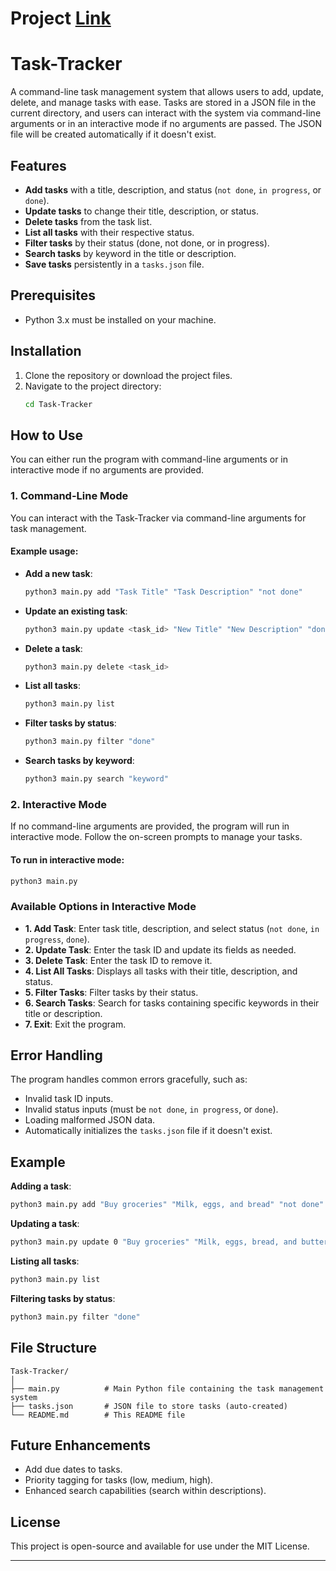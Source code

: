 # Project [Link](https://github.com/AnshuGoyal-0/Task-Tracker)

# Task-Tracker

A command-line task management system that allows users to add, update, delete, and manage tasks with ease. Tasks are stored in a JSON file in the current directory, and users can interact with the system via command-line arguments or in an interactive mode if no arguments are passed. The JSON file will be created automatically if it doesn't exist.

## Features

- **Add tasks** with a title, description, and status (`not done`, `in progress`, or `done`).
- **Update tasks** to change their title, description, or status.
- **Delete tasks** from the task list.
- **List all tasks** with their respective status.
- **Filter tasks** by their status (done, not done, or in progress).
- **Search tasks** by keyword in the title or description.
- **Save tasks** persistently in a `tasks.json` file.

## Prerequisites

- Python 3.x must be installed on your machine.

## Installation

1. Clone the repository or download the project files.
2. Navigate to the project directory:
   ```bash
   cd Task-Tracker
   ```

## How to Use

You can either run the program with command-line arguments or in interactive mode if no arguments are provided.

### 1. Command-Line Mode

You can interact with the Task-Tracker via command-line arguments for task management.

#### Example usage:

- **Add a new task**:

  ```bash
  python3 main.py add "Task Title" "Task Description" "not done"
  ```
- **Update an existing task**:

  ```bash
  python3 main.py update <task_id> "New Title" "New Description" "done"
  ```
- **Delete a task**:

  ```bash
  python3 main.py delete <task_id>
  ```
- **List all tasks**:

  ```bash
  python3 main.py list
  ```
- **Filter tasks by status**:

  ```bash
  python3 main.py filter "done"
  ```
- **Search tasks by keyword**:

  ```bash
  python3 main.py search "keyword"
  ```

### 2. Interactive Mode

If no command-line arguments are provided, the program will run in interactive mode. Follow the on-screen prompts to manage your tasks.

#### To run in interactive mode:

```bash
python3 main.py
```

### Available Options in Interactive Mode

- **1. Add Task**: Enter task title, description, and select status (`not done`, `in progress`, `done`).
- **2. Update Task**: Enter the task ID and update its fields as needed.
- **3. Delete Task**: Enter the task ID to remove it.
- **4. List All Tasks**: Displays all tasks with their title, description, and status.
- **5. Filter Tasks**: Filter tasks by their status.
- **6. Search Tasks**: Search for tasks containing specific keywords in their title or description.
- **7. Exit**: Exit the program.

## Error Handling

The program handles common errors gracefully, such as:

- Invalid task ID inputs.
- Invalid status inputs (must be `not done`, `in progress`, or `done`).
- Loading malformed JSON data.
- Automatically initializes the `tasks.json` file if it doesn't exist.

## Example

**Adding a task**:

```bash
python3 main.py add "Buy groceries" "Milk, eggs, and bread" "not done"
```

**Updating a task**:

```bash
python3 main.py update 0 "Buy groceries" "Milk, eggs, bread, and butter" "in progress"
```

**Listing all tasks**:

```bash
python3 main.py list
```

**Filtering tasks by status**:

```bash
python3 main.py filter "done"
```

## File Structure

```
Task-Tracker/
│
├── main.py          # Main Python file containing the task management system
├── tasks.json       # JSON file to store tasks (auto-created)
└── README.md        # This README file
```

## Future Enhancements

- Add due dates to tasks.
- Priority tagging for tasks (low, medium, high).
- Enhanced search capabilities (search within descriptions).

## License

This project is open-source and available for use under the MIT License.

---
